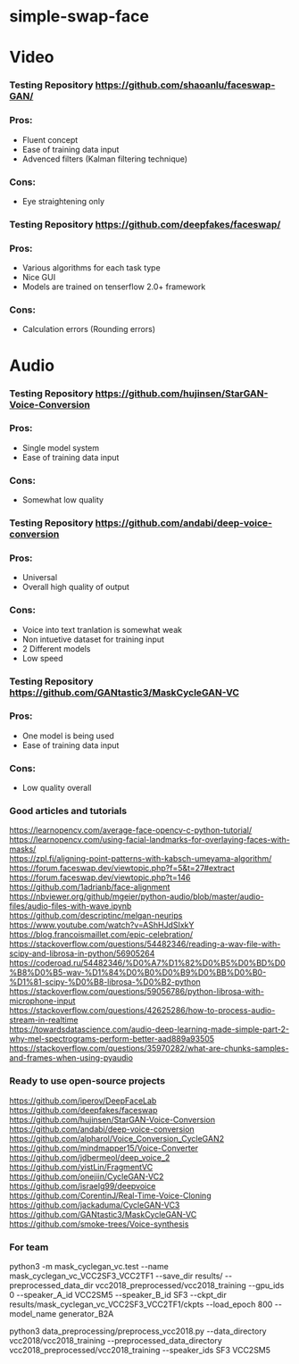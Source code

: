 # simple-swap-face

# Video

### Testing Repository https://github.com/shaoanlu/faceswap-GAN/   
### Pros:
- Fluent concept 
- Ease of training data input
- Advenced filters (Kalman filtering technique)       
### Cons:   
- Eye straightening only

### Testing Repository https://github.com/deepfakes/faceswap/   
### Pros:
- Various algorithms for each task type  
- Nice GUI
- Models are trained on tenserflow 2.0+ framework   
### Cons:   
- Calculation errors (Rounding errors)  

# Audio

### Testing Repository https://github.com/hujinsen/StarGAN-Voice-Conversion    
### Pros:   
- Single model system  
- Ease of training data input 
### Cons:   
- Somewhat low quality   

### Testing Repository https://github.com/andabi/deep-voice-conversion   
### Pros:   
- Universal 
- Overall high quality of output        
### Cons:   
- Voice into text tranlation is somewhat weak   
- Non intuetive dataset for training input
- 2 Different models 
- Low speed   

### Testing Repository https://github.com/GANtastic3/MaskCycleGAN-VC    
### Pros:    
- One model is being used  
- Ease of training data input   
### Cons:   
- Low quality overall   

### Good articles and tutorials
https://learnopencv.com/average-face-opencv-c-python-tutorial/   
https://learnopencv.com/using-facial-landmarks-for-overlaying-faces-with-masks/   
https://zpl.fi/aligning-point-patterns-with-kabsch-umeyama-algorithm/   
https://forum.faceswap.dev/viewtopic.php?f=5&t=27#extract    
https://forum.faceswap.dev/viewtopic.php?t=146   
https://github.com/1adrianb/face-alignment   
https://nbviewer.org/github/mgeier/python-audio/blob/master/audio-files/audio-files-with-wave.ipynb    
https://github.com/descriptinc/melgan-neurips     
https://www.youtube.com/watch?v=AShHJdSIxkY     
https://blog.francoismaillet.com/epic-celebration/    
https://stackoverflow.com/questions/54482346/reading-a-wav-file-with-scipy-and-librosa-in-python/56905264     
https://coderoad.ru/54482346/%D0%A7%D1%82%D0%B5%D0%BD%D0%B8%D0%B5-wav-%D1%84%D0%B0%D0%B9%D0%BB%D0%B0-%D1%81-scipy-%D0%B8-librosa-%D0%B2-python    
https://stackoverflow.com/questions/59056786/python-librosa-with-microphone-input    
https://stackoverflow.com/questions/42625286/how-to-process-audio-stream-in-realtime    
https://towardsdatascience.com/audio-deep-learning-made-simple-part-2-why-mel-spectrograms-perform-better-aad889a93505    
https://stackoverflow.com/questions/35970282/what-are-chunks-samples-and-frames-when-using-pyaudio     

### Ready to use open-source projects   
https://github.com/iperov/DeepFaceLab    
https://github.com/deepfakes/faceswap   
https://github.com/hujinsen/StarGAN-Voice-Conversion    
https://github.com/andabi/deep-voice-conversion    
https://github.com/alpharol/Voice_Conversion_CycleGAN2 
https://github.com/mindmapper15/Voice-Converter   
https://github.com/jdbermeol/deep_voice_2    
https://github.com/yistLin/FragmentVC      
https://github.com/onejiin/CycleGAN-VC2    
https://github.com/israelg99/deepvoice   
https://github.com/CorentinJ/Real-Time-Voice-Cloning    
https://github.com/jackaduma/CycleGAN-VC3    
https://github.com/GANtastic3/MaskCycleGAN-VC    
https://github.com/smoke-trees/Voice-synthesis    

### For team
python3 -m mask_cyclegan_vc.test     --name mask_cyclegan_vc_VCC2SF3_VCC2TF1     --save_dir results/     --preprocessed_data_dir vcc2018_preprocessed/vcc2018_training     --gpu_ids 0     --speaker_A_id VCC2SM5     --speaker_B_id SF3     --ckpt_dir results/mask_cyclegan_vc_VCC2SF3_VCC2TF1/ckpts     --load_epoch 800  --model_name generator_B2A     


python3 data_preprocessing/preprocess_vcc2018.py   --data_directory vcc2018/vcc2018_training   --preprocessed_data_directory vcc2018_preprocessed/vcc2018_training   --speaker_ids SF3 VCC2SM5     


